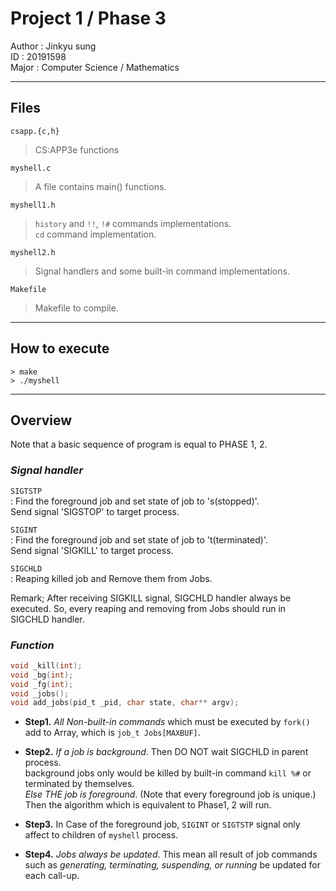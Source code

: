 # Project 1 / Phase 3  
Author : Jinkyu sung  
ID     : 20191598  
Major  : Computer Science / Mathematics  

***
## Files
`csapp.{c,h}`  
> CS:APP3e functions

`myshell.c`  
> A file contains main() functions.

`myshell1.h`  
>`history` and `!!`, `!#` commands implementations.  
> `cd` command implementation.  

`myshell2.h`  
> Signal handlers and some built-in command implementations.  

`Makefile`  
>Makefile to compile.
---
## How to execute
```shell
> make
> ./myshell
```
---
## Overview  

Note that a basic sequence of program is equal to PHASE 1, 2.

### **_Signal handler_**
`SIGTSTP`  
: Find the foreground job and set state of job to 's(stopped)'.  
Send signal 'SIGSTOP' to target process.

`SIGINT`  
: Find the foreground job and set state of job to 't(terminated)'.  
Send signal 'SIGKILL' to target process.

`SIGCHLD`  
: Reaping killed job and Remove them from Jobs.

Remark; After receiving SIGKILL signal, SIGCHLD handler always be executed.
So, every reaping and removing from Jobs should run in SIGCHLD handler.


### **_Function_**
``` C
void _kill(int);
void _bg(int);
void _fg(int);
void _jobs();
void add_jobs(pid_t _pid, char state, char** argv);
```


* **Step1.** _All Non-built-in commands_ which must be executed by `fork()`  
add to Array, which is `job_t Jobs[MAXBUF]`.

* **Step2.** *If a job is background*. Then DO NOT wait SIGCHLD in parent process.  
background jobs only would be killed by built-in command `kill %#` or terminated by themselves.  
*Else THE job is foreground*. (Note that every foreground job is unique.)  
Then the algorithm which is equivalent to Phase1, 2 will run.

* **Step3.** In Case of the foreground job, `SIGINT` or `SIGTSTP` signal only 
affect to children of `myshell` process.

* **Step4.** *Jobs always be updated*. This mean all result of job commands  
such as *generating, terminating, suspending, or running* be updated for each call-up.

